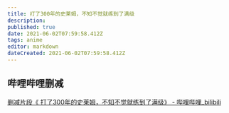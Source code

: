 ```yaml
---
title: 打了300年的史莱姆，不知不觉就练到了满级
description: 
published: true
date: 2021-06-02T07:59:58.412Z
tags: anime
editor: markdown
dateCreated: 2021-06-02T07:59:58.412Z
---
```


## 哔哩哔哩删减

[删减片段《 打了300年的史莱姆，不知不觉就练到了满级》 - 哔哩哔哩_bilibili](https://archive.ph/nLGjB "https://www.bilibili.com/video/BV1964y1d74t/")
